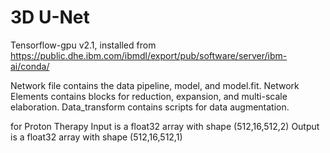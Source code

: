 # 3D U-Net
Tensorflow-gpu v2.1, installed from https://public.dhe.ibm.com/ibmdl/export/pub/software/server/ibm-ai/conda/

Network file contains the data pipeline, model, and model.fit. Network Elements contains blocks for reduction, expansion, and multi-scale elaboration. Data_transform contains scripts for data augmentation.

for Proton Therapy
Input is a float32 array with shape (512,16,512,2)
Output is a float32 array with shape (512,16,512,1)

